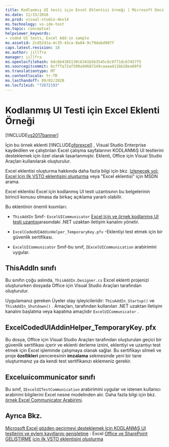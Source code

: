 ```yaml
---
title: Kodlanmış UI testi için Excel Eklentisi örneği | Microsoft Docs
ms.date: 11/15/2016
ms.prod: visual-studio-dev14
ms.technology: vs-ide-test
ms.topic: conceptual
helpviewer_keywords:
- coded UI tests, Excel Add-in sample
ms.assetid: 2cd52d1a-4c35-43ca-8a84-9c79dabd907f
caps.latest.revision: 18
ms.author: jillfra
manager: jillfra
ms.openlocfilehash: 6dc6b4385130c6341b5b3545c6c9f71dc67457f5
ms.sourcegitcommit: 6cfffa72af599a9d667249caaaa411bb28ea69fd
ms.translationtype: MT
ms.contentlocale: tr-TR
ms.lasthandoff: 09/02/2020
ms.locfileid: "72672193"
---
```

# <a name="sample-excel-add-in-for-coded-ui-testing"></a>Kodlanmış UI Testi için Excel Eklenti Örneği
[!INCLUDE[vs2017banner](../includes/vs2017banner.md)]

İçin bu örnek eklenti [!INCLUDE[ofprexcel](../includes/ofprexcel-md.md)] , Visual Studio Enterprise kaydedilen ve çalıştırılan Excel çalışma sayfalarının KODLANMıŞ UI testlerini desteklemek için özel olarak tasarlanmıştır. Eklenti, Office için Visual Studio Araçları kullanılarak oluşturulur.

 Excel eklentisi oluşturma hakkında daha fazla bilgi için bkz. [Izlenecek yol: Excel Için Ilk VSTO eklentisini oluşturma](https://msdn.microsoft.com/library/a855e2be-3ecf-4112-a7f5-ec0f7fad3b5f) veya "Excel eklentisi" için MSDN arama.

 Excel eklentisi Excel için kodlanmış UI testi uzantısının bu belgelerinin birincil konusu olmasa da birkaç açıklama yararlı olabilir.

 Bu eklentinin önemli kısımları:

- `ThisAddIn`  Sınıf- `ExcelUICommunicator` [Excel Için ve örnek kodlanmış UI testi uzantısı](../test/sample-coded-ui-test-extension-for-excel.md)arasındaki .NET uzaktan iletişim kanalını yönetir.

- `ExcelCodedUIAddinHelper_TemporaryKey.pfx`  -Eklentiyi test etmek için bir güvenlik sertifikası.

- `ExcelUICommunicator`  Sınıf-bu sınıf, `IExcelUICommunication` arabirimini uygular.

## <a name="thisaddin-class"></a>ThisAddIn sınıfı
 Bu sınıfın çoğu aslında, `ThisAddIn.Designer.cs` Excel eklenti projenizi oluştururken dosyada Office için Visual Studio Araçları tarafından oluşturulur.

 Uygulamanız gereken Üyeler olay işleyicileridir: `ThisAddIn_Startup()` ve `ThisAddIn_Shutdown()` . Amaçları, tarafından kullanılan .NET uzaktan Iletişim kanalını başlatma veya kapatma amaçlıdır `ExcelUICommunicator` .

## <a name="excelcodeduiaddinhelper_temporarykeypfx"></a>ExcelCodedUIAddinHelper_TemporaryKey. pfx
 Bu dosya, Office için Visual Studio Araçları tarafından oluşturulan geçici bir güvenlik sertifikası içerir ve eklenti derleme iznini, eklentiyi ve uzantıyı test etmek için Excel işleminde çalışmaya olanak sağlar. Bu sertifikayı silmeli ve proje **özellikleri** penceresinin **imzalama** sekmesinde yeni bir tane oluşturmanız ya da kendi test sertifikanızı eklemeniz gerekir.

## <a name="exceluicommunicator-class"></a>Exceluıicommunicator sınıfı
 Bu sınıf, `IExcelUITestCommunication` arabirimini uygular ve istenen kullanıcı arabirimi bilgilerini Excel nesne modelinden alır. Daha fazla bilgi için bkz. [örnek Excel Communicator Arabirimi](../test/sample-excel-communicator-interface.md).

## <a name="see-also"></a>Ayrıca Bkz.
 [Microsoft Excel gözden geçirmeyi desteklemek Için KODLANMıŞ UI testlerini ve eylem kayıtlarını genişletme](../test/extending-coded-ui-tests-and-action-recordings-to-support-microsoft-excel.md) : Excel [Office ve SharePoint GELIŞTIRME](https://msdn.microsoft.com/library/2ddec047-263a-4901-a54c-a15fc8472329) [için ilk VSTO eklentisini oluşturma](https://msdn.microsoft.com/library/a855e2be-3ecf-4112-a7f5-ec0f7fad3b5f)
